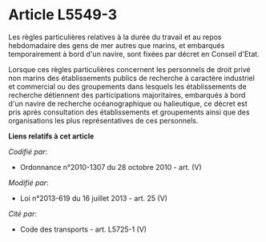 # Article L5549-3

Les règles particulières relatives à la durée du travail et au repos hebdomadaire des gens de mer autres que marins, et
embarqués temporairement à bord d'un navire, sont fixées par décret en Conseil d'Etat. 

Lorsque ces règles particulières concernent les personnels de droit privé non marins des établissements publics de recherche
à caractère industriel et commercial ou des groupements dans lesquels les établissements de recherche détiennent des
participations majoritaires, embarqués à bord d'un navire de recherche océanographique ou halieutique, ce décret est pris
après consultation des établissements et groupements ainsi que des organisations les plus représentatives de ces personnels.

**Liens relatifs à cet article**

_Codifié par_:

  - Ordonnance n°2010-1307 du 28 octobre 2010 - art. (V)

_Modifié par_:

  - Loi n°2013-619 du 16 juillet 2013 - art. 25 (V)

_Cité par_:

  - Code des transports - art. L5725-1 (V)
